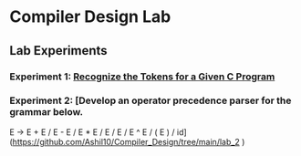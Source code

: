 # Compiler Design Lab

## Lab Experiments

### Experiment 1: [Recognize the Tokens for a Given C Program](https://github.com/Ashil10/Compiler_Design/tree/main/lab_1)

### Experiment 2: [Develop an operator precedence parser for the grammar below.
E → E + E / E - E / E * E / E / E / E ^ E / ( E ) / id](https://github.com/Ashil10/Compiler_Design/tree/main/lab_2 )
